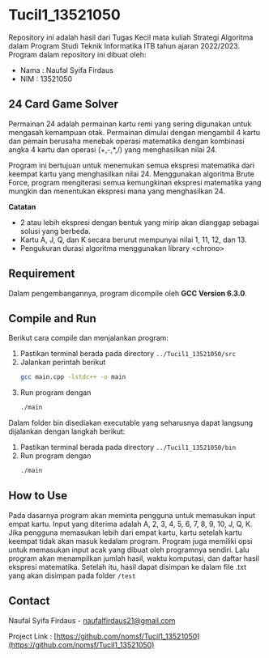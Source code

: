 # Tucil1_13521050
Repository ini adalah hasil dari Tugas Kecil mata kuliah Strategi Algoritma dalam Program Studi Teknik Informatika ITB tahun ajaran 2022/2023. Program dalam repository ini dibuat oleh:
 
 * Nama   : Naufal Syifa Firdaus
 * NIM    : 13521050

## 24 Card Game Solver
Permainan 24 adalah permainan kartu remi yang sering digunakan untuk mengasah kemampuan otak. Permainan dimulai dengan mengambil 4 kartu dan pemain berusaha menebak operasi matematika dengan kombinasi angka 4 kartu dan operasi (+,-,*,/) yang menghasilkan nilai 24.

Program ini bertujuan untuk menemukan semua ekspresi matematika dari keempat kartu yang menghasilkan nilai 24. Menggunakan algoritma Brute Force, program mengiterasi semua kemungkinan ekspresi matematika yang mungkin dan menentukan ekspresi mana yang menghasilkan 24. 

**Catatan**
- 2 atau lebih ekspresi dengan bentuk yang mirip akan dianggap sebagai solusi yang berbeda.
- Kartu A, J, Q, dan K secara berurut mempunyai nilai 1, 11, 12, dan 13.
- Pengukuran durasi algoritma menggunakan library \<chrono\>

## Requirement
Dalam pengembangannya, program dicompile oleh **GCC Version 6.3.0**.

## Compile and Run
Berikut cara compile dan menjalankan program:
1. Pastikan terminal berada pada directory `../Tucil1_13521050/src`
2. Jalankan perintah berikut
   ```sh
   gcc main.cpp -lstdc++ -o main 
   ```
3. Run program dengan
   ```sh
   ./main
   ```
   
   
Dalam folder bin disediakan executable yang seharusnya dapat langsung dijalankan dengan langkah berikut:
1. Pastikan terminal berada pada directory `../Tucil1_13521050/bin`
2. Run program dengan
   ```sh
   ./main
   ```

## How to Use
Pada dasarnya program akan meminta pengguna untuk memasukan input empat kartu. Input yang diterima adalah A, 2, 3, 4, 5, 6, 7, 8, 9, 10, J, Q, K. Jika pengguna memasukan lebih dari empat kartu, kartu setelah kartu keempat tidak akan masuk kedalam program. Program juga memiliki opsi untuk memasukan input acak yang dibuat oleh programnya sendiri. Lalu program akan menampilkan jumlah hasil, waktu komputasi, dan daftar hasil ekspresi matematika. Setelah itu, hasil dapat disimpan ke dalam file .txt yang akan disimpan pada folder `/test`

## Contact
Naufal Syifa Firdaus - naufalfirdaus21@gmail.com

Project Link : [https://github.com/nomsf/Tucil1_13521050](https://github.com/nomsf/Tucil1_13521050)

